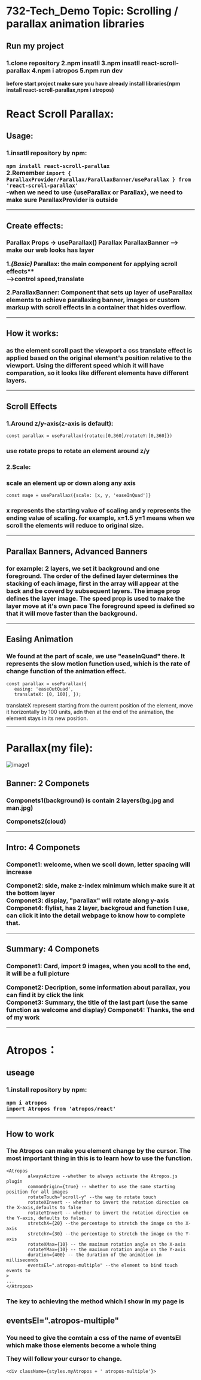 # 732-Tech_Demo Topic: Scrolling / parallax animation libraries
## Run my project
<h3>1.clone repository  
  2.npm insatll  
  3.npm insatll react-scroll-parallax  
  4.npm i atropos  
  5.npm run dev</h3>  
  
**before start project make sure you have already install libraries(npm install react-scroll-parallax,npm i atropos)**


# React Scroll Parallax:  
## Usage:
<h3>
1.insatll repository by npm: 

`npm install react-scroll-parallax`  
2.Remember 
`import { ParallaxProvider/Parallax/ParallaxBanner/useParallax } from 'react-scroll-parallax'`  
-when we need to use {useParallax or Parallax}, we need to make sure ParallaxProvider is outside  
</h3>

---

## Create effects: 
<h3>Parallax Props -> useParallax() Parallax ParallaxBanner --> make our web looks has layer


1.*(Basic)* Parallax: the main component for applying scroll effects**   
-->control speed,translate    

2.ParallaxBanner:
Component that sets up layer of useParallax elements to achieve parallaxing banner, images or custom markup with scroll effects in a container that hides overflow.</h3>  

---
## How it works:
<h3>
as the element scroll past the viewport a css translate effect is applied based on the original element's
position relative to the viewport. Using the different speed which it will have comparation,
so it looks like different elements have different layers.
</h3>

---
  

## Scroll Effects
<h3>1.Around z/y-axis(z-axis is default):</h3> 

`const parallax = useParallax({rotate:[0,360]/rotateY:[0,360]})`  

<h3> use rotate props to rotate an element around z/y </h3>  

<h3>2.Scale: </h3>  
<h3> scale an element up or down along any axis  </h3>  

`const mage = useParallax({scale: [x, y, 'easeInQuad']}`  
<h3>x represents the starting value of scaling and y represents the ending value of scaling.  
for example, x=1.5 y=1 means when we scroll the elements will reduce to original size.</h3>

---


## Parallax Banners, Advanced Banners 
<h3> 
for example: 2 layers, we set it background and one foreground. The order of the defined layer 
determines the stacking of each image, first in the array will appear at the back and be 
coverd by subsequent layers.   
The image prop defines the layer image. The speed prop is used to make the layer move at it's own pace  
The foreground speed is defined so that it will move faster than the background.
</h3>

---

## Easing Animation 
<h3>
We found at the part of scale, we use "easeInQuad" there. It represents the slow motion function used, which
 is the rate of change function of the animation effect.  
 </h3> 

 ```
 const parallax = useParallax({  
    easing: 'easeOutQuad',  
    translateX: [0, 100], });
```
translateX represent starting from the current position of the element, move it horizontally
by 100 units, adn then at the end of the animation, the element stays in its new position.

---
    
# Parallax(my file):  
![image1](./image/files.png)   
## Banner: 2 Componets
<h3>
Componets1(background) is contain 2 layers(bg.jpg and man.jpg) 
   
Componets2(cloud)
</h3>

---

## Intro:  4 Componets  
<h3>
Componet1: welcome, when we scoll down, letter spacing will increase  

Componet2: side, make z-index minimum which make sure it at the bottom layer  
Componet3: display, "parallax" will rotate along y-axis  
Componet4: flylist, has 2 layer, backgroud and function I use, can click it into the detail webpage to know
how to complete that.
</h3>    

---
## Summary:  4 Componets
<h3>
Componet1: Card, import 9 images, when you scoll to the end, it will be a full picture    

Componet2: Decription, some information about parallax, you can find it by click the link  
Componet3: Summary, the title of the last part (use the same function as welcome and display)
Componet4: Thanks, the end of my work

</h3>

---





# Atropos：  

## useage
<h3>
1.install repository by npm:

`npm i atropos`  
`import Atropos from 'atropos/react'`  
</h3>

---
## How to work

<h3>
The Atropos can make you element change by the cursor.
The most important thing in this is to learn how to use the function.
</h3>

```
<Atropos
        alwaysActive --whether to always activate the Atropos.js plugin
        commonOrigin={true} -- whether to use the same starting position for all images
        rotateTouch="scroll-y" --the way to rotate touch
        rotateXInvert -- whether to invert the rotation direction on the X-axis,defaults to false
        rotateYInvert -- whether to invert the rotation direction on the Y-axis, defaults to false.
        stretchX={20} --the percentage to stretch the image on the X-axis
        stretchY={30} --the percentage to stretch the image on the Y-axis
        rotateXMax={10} -- the maximum rotation angle on the X-axis
        rotateYMax={10} -- the maximum rotation angle on the Y-axis
        duration={400} -- the duration of the animation in milliseconds
        eventsEl=".atropos-multiple" --the element to bind touch events to
>
...
</Atropos>
```
<h3>
The key to achieving the method which I show in my page is</h3><h2>eventsEl=".atropos-multiple"</h2>
<h3>You need to give the comtain a css of the name of eventsEl which make those elements become a whole thing  

They will follow your cursor to change.
</h3>

`<div className={styles.myAtropos + ' atropos-multiple'}>`






   
